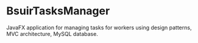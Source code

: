 # BsuirTasksManager

JavaFX application for managing tasks for workers using design patterns, MVC architecture, MySQL database.

